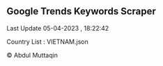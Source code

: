 

## Google Trends Keywords Scraper 
 
Last Update 05-04-2023 , 18:22:42

Country List :
VIETNAM.json



© Abdul Muttaqin 
